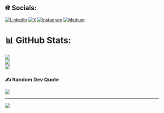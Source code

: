 
## 🌐 Socials:
[![LinkedIn](https://img.shields.io/badge/LinkedIn-%230077B5.svg?logo=linkedin&logoColor=white)](https://linkedin.com/in/Pranavpaliwal)
[![X](https://img.shields.io/badge/X-black.svg?logo=X&logoColor=white)](https://x.com/PranavPaliwal)
[![Instagram](https://img.shields.io/badge/Instagram-%23E4405F.svg?logo=Instagram&logoColor=white)](https://instagram.com/just_pranavv)
[![Medium](https://img.shields.io/badge/Medium-12100E?logo=medium&logoColor=white)](https://medium.com/@Pranavpaliwal)


# 📊 GitHub Stats:
![](https://github-readme-stats.vercel.app/api?username=PranavPaliwal&theme=dark&hide_border=false&include_all_commits=false&count_private=false)<br/>
![](https://github-readme-streak-stats.herokuapp.com/?user=PranavPaliwal&theme=dark&hide_border=false)<br/>
![](https://github-readme-stats.vercel.app/api/top-langs/?username=PranavPaliwal&theme=dark&hide_border=false&include_all_commits=false&count_private=false&layout=compact)

### ✍️ Random Dev Quote
![](https://quotes-github-readme.vercel.app/api?type=horizontal&theme=dark)


---
[![](https://visitcount.itsvg.in/api?id=PranavPaliwal&icon=10&color=13)](https://visitcount.itsvg.in)

<!-- Proudly created with GPRM ( https://gprm.itsvg.in ) -->
